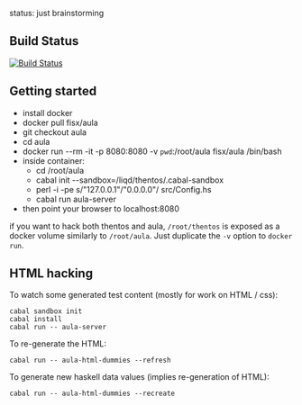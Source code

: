 status: just brainstorming

## Build Status

[![Build Status](https://travis-ci.org/liqd/aula.svg?branch=master)](https://travis-ci.org/liqd/aula)


## Getting started

- install docker
- docker pull fisx/aula
- git checkout aula
- cd aula
- docker run --rm -it -p 8080:8080 -v `pwd`:/root/aula fisx/aula /bin/bash
- inside container:
    - cd /root/aula
    - cabal init --sandbox=/liqd/thentos/.cabal-sandbox
    - perl -i -pe s/"127.0.0.1"/"0.0.0.0"/ src/Config.hs
    - cabal run aula-server
- then point your browser to localhost:8080

if you want to hack both thentos and aula, `/root/thentos` is exposed
as a docker volume similarly to `/root/aula`.  Just duplicate the `-v`
option to `docker run`.


## HTML hacking

To watch some generated test content (mostly for work on HTML / css):

```shell
cabal sandbox init
cabal install
cabal run -- aula-server
```

To re-generate the HTML:

```shell
cabal run -- aula-html-dummies --refresh
```

To generate new haskell data values (implies re-generation of HTML):

```shell
cabal run -- aula-html-dummies --recreate
```
